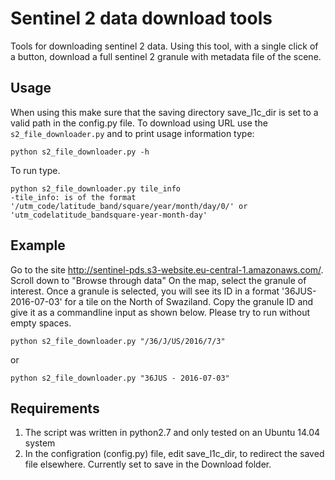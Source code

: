 # Sentinel 2 data download tools
Tools for downloading sentinel 2 data. 
Using this tool, with a single click of a button, download a full sentinel 2 granule with metadata file of the scene.  

## Usage
When using this make sure that the saving directory save_l1c_dir is set to a valid path in the config.py file. 
To download using URL use the ```s2_file_downloader.py``` and to print usage information type: 


```
python s2_file_downloader.py -h

```

To run type.


```
python s2_file_downloader.py tile_info
-tile_info: is of the format '/utm_code/latitude_band/square/year/month/day/0/' or 'utm_codelatitude_bandsquare-year-month-day'  

```

## Example
Go to the site http://sentinel-pds.s3-website.eu-central-1.amazonaws.com/.
Scroll down to "Browse through data"
On the map, select the granule of interest. Once a granule is selected, you will see its ID in a format '36JUS-2016-07-03' for a tile on the North of Swaziland.
Copy the granule ID and give it as a commandline input as shown below. Please try to run without empty spaces.
```
python s2_file_downloader.py "/36/J/US/2016/7/3"
```
or
```
python s2_file_downloader.py "36JUS - 2016-07-03"
```
## Requirements
1. The script was written in python2.7 and only tested on an Ubuntu 14.04 system
2. In the configration (config.py) file, edit save_l1c_dir, to redirect the saved file elsewhere. Currently set to save in the Download folder.
  
 
